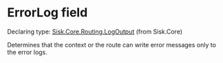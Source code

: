 <!--

Copyrights 2023 Sisk Framework - CypherPotato
Published under MIT license

!!! DO NOT EDIT THIS FILE !!!
This file was generated by a tool in the Sisk package. To edit the information in this documentation,
edit the XML documentation present in the Sisk source code.

-->


# ErrorLog field

Declaring type: [Sisk.Core.Routing.LogOutput](/spec/Sisk.Core.Routing.LogOutput.md) (from Sisk.Core)


Determines that the context or the route can write error messages only to the error logs.

